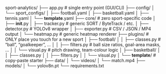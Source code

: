

sport-analytics/
├── app.py                    # single entry point (GUI/CLI)
├── config/
│   └── sport_configs/
│       ├── football.yaml
│       ├── basketball.yaml
│       ├── tennis.yaml
│       └── __template__.yaml
├── core/                     # zero sport-specific code
│   ├── __init__.py
│   ├── tracker.py            # generic SORT / ByteTrack / etc.
│   ├── detector.py           # YOLOv8 wrapper
│   ├── exporter.py           # CSV / JSON / MP4 output
│   └── heatmap.py            # generic heatmap renderer
├── plugins/                  # ONLY place you touch for a new sport
│   ├── football/
│   │   ├── classes.py        # “ball”, “goalkeeper”, …
│   │   ├── filters.py        # ball size ratios, goal-area masks, …
│   │   └── visual.py         # pitch drawing, team-colour logic
│   ├── basketball/
│   │   ├── classes.py
│   │   ├── filters.py
│   │   └── visual.py
│   └── __template__/         # copy-paste starter
├── data/
│   └── videos/
│       └── match.mp4
├── models/
│   └── yolov8n.pt
└── requirements.txt